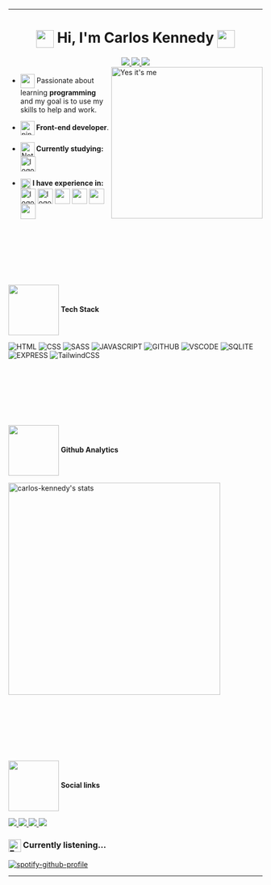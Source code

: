 <hr>
<h1 align="center">
  <img src="https://em-content.zobj.net/source/microsoft-teams/363/hand-with-index-finger-and-thumb-crossed_1faf0.png" align="center" style="vertical-align: middle;" height="35rem"/>
  Hi, I'm Carlos Kennedy
  <img src="https://em-content.zobj.net/source/microsoft-teams/363/call-me-hand_1f919.png" align="center" height="35rem">   
</h1>

<div align="center">
<a href="#tech-stack">
    <img src="https://img.shields.io/badge/-Tech Stack-8257E5?style=for-the-badge">
</a>
<a href="#github-analytics">
    <img src="https://img.shields.io/badge/-Github Analytics-8257E5?style=for-the-badge">
  </a>
<a href="#social-links">
    <img src="https://img.shields.io/badge/-Social links-8257E5?style=for-the-badge">
</a>
</div>

<a href="https://github.com/carlos-kennedy" target="_blank">
<img align="right" height="fit-content" width="300rem" title="Yes it's me" 
     src="https://raw.githubusercontent.com/gist/carlos-kennedy/6ad03e8e34525d1bb2204c1b5d55bef3/raw/57ce9679f6c7450015a8fb64ff3b277d455ba4a0/githubcard-att.svg"/>
</a>
<ul>
  <li><p align="left"><img src="https://em-content.zobj.net/source/microsoft-teams/363/sparkling-heart_1f496.png" align="center" height="28rem"> Passionate about learning <strong>programming</strong> and my goal is to use my skills to help and work.</p></li>
  <li><p align="left"><img src="https://em-content.zobj.net/source/microsoft-teams/363/hot-beverage_2615.png" align="center" height="28rem" alt="pinguimAndandoComCafé"><strong> Front-end developer</strong>.</p></li>
  <li><p align="left"><img src="https://em-content.zobj.net/source/microsoft-teams/363/writing-hand_light-skin-tone_270d-1f3fb_1f3fb.png" align="center" height="28rem" alt="Notebook abrindo e fechando"><strong> Currently studying:</strong> <img src="https://cdn.jsdelivr.net/gh/devicons/devicon/icons/javascript/javascript-original.svg" align="center" width="30rem" title="JavaScript" alt="logoJavascript" /></p></li>
  <li><img src="https://em-content.zobj.net/source/telegram/386/laptop_1f4bb.webp" align="center" height="20rem" alt="telaFlutuanteDeDados"> <strong> I have experience in:</strong>
    <img align="center" width="30rem" src="https://cdn.jsdelivr.net/gh/devicons/devicon/icons/html5/html5-plain.svg" title="HTML:5" alt="logoHtml5"/>
    <img align="center" width="30rem" src="https://cdn.jsdelivr.net/gh/devicons/devicon/icons/css3/css3-plain.svg" title="CSS3" alt="logoCSS3" />
    <img align="center" width="30rem" src="https://cdn.jsdelivr.net/gh/devicons/devicon/icons/sass/sass-original.svg" />
    <img align="center" width="30rem" src="https://cdn.jsdelivr.net/gh/devicons/devicon/icons/express/express-original-wordmark.svg" />
    <img align="center" width="30rem" src="https://cdn.jsdelivr.net/gh/devicons/devicon/icons/sqlite/sqlite-original-wordmark.svg" />
    <img align="center" width="30rem" src="https://cdn.jsdelivr.net/gh/devicons/devicon/icons/tailwindcss/tailwindcss-original-wordmark.svg" />
  </li>
</ul>

<br><br>
<br><br>
<br><br>

<p align="left" id="tech-stack" title="Tech Stack"><img src="https://www.puttiapps.com/wp-content/uploads/2021/05/programming.gif" align="center" height="100rem"> <strong>Tech Stack</strong></p>

![HTML](https://img.shields.io/badge/-HTML-05122A?style=for-the-badge&logo=html5)
![CSS](https://img.shields.io/badge/-CSS-05122A?style=for-the-badge&logo=css3)
![SASS](https://img.shields.io/badge/-SASS-05122A?style=for-the-badge&logo=sass)
![JAVASCRIPT](https://img.shields.io/badge/-Javascript-05122A?style=for-the-badge&logo=javascript)
![GITHUB](https://img.shields.io/badge/-Github-05122A?style=for-the-badge&logo=github)
![VSCODE](https://img.shields.io/badge/-VScode-05122A?style=for-the-badge&logo=visualstudiocode)
![SQLITE](https://img.shields.io/badge/-SQLite-05122A?style=for-the-badge&logo=sqlite)
![EXPRESS](https://img.shields.io/badge/-Express-05122A?style=for-the-badge&logo=express)
![TailwindCSS](https://img.shields.io/badge/-TailwindCSS-05122A?style=for-the-badge&logo=tailwindCSS)

<br><br>
<br><br>
<br><br>

<p id="github-analytics" align="left" title="Github Analytics">
  <img src="https://www.puttiapps.com/wp-content/uploads/2021/05/stats.gif" align="center" height="100rem">
  <strong>Github Analytics</strong>
</p>
<p align="left">
  <img width="420em" align="center" src="https://github-readme-stats.vercel.app/api/top-langs/?username=carlos-kennedy&layout=compact&theme=midnight-purple" title="carlos-kennedy's most languages" alt="carlos-kennedy's stats"/>
</p>

<br><br>
<br><br>
<br><br>

<p id="social-links" align="left" title="Social links">
  <img src="https://media1.giphy.com/media/wIVCkv3bcsBwFyESSC/giphy.gif" align="center" height="100rem">
  <strong>Social links</strong>
</p>

<p align="left">
  <a target="_blank" href="https://www.instagram.com/carlos.kny.carlos/" title="instagram">
    <img src="https://img.shields.io/badge/-instagram-05122A?style=for-the-badge&logo=instagram">
  </a>
  <a target="_blank" href="https://twitter.com/Carlozotas" title="twitter">
    <img src="https://img.shields.io/badge/-twitter-05122A?style=for-the-badge&logo=x">
  </a>
  <a target="_blank" href="https://github.com/carlos-kennedy" title="github">
    <img src="https://img.shields.io/badge/-github-05122A?style=for-the-badge&logo=github">
  </a>
  <a target="_blank" href="https://www.linkedin.com/in/carloskennedydev/" title="linkedin">
    <img src="https://img.shields.io/badge/-linkedin-05122A?style=for-the-badge&logo=linkedin">
  </a>
</p>

<h3 id="currently-listening" align="left" title="Currently listening">
  <img src="https://em-content.zobj.net/source/microsoft-teams/363/shaking-face_1fae8.png" alt="Emoji se tremendo" align="center" height="25rem" />
  Currently listening...
</h3>

[![spotify-github-profile](https://spotify-github-profile.kittinanx.com/api/view?uid=3vsqxzlyw75hby44hzmpj38jv&cover_image=true&theme=novatorem&show_offline=false&background_color=121212&interchange=true&bar_color=53b14f&bar_color_cover=true)](https://spotify-github-profile.kittinanx.com/api/view?uid=3vsqxzlyw75hby44hzmpj38jv&redirect=true)
<hr>
